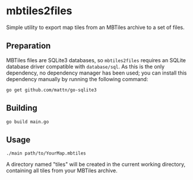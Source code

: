 # mbtiles2files
Simple utility to export map tiles from an MBTiles archive to a set of files.

## Preparation
MBTiles files are SQLite3 databases, so `mbtiles2files` requires an SQLite database driver compatible with `database/sql`.  As this is the only dependency, no dependency manager has been used; you can install this dependency manually by running the following command:

`go get github.com/mattn/go-sqlite3`

## Building
`go build main.go`

## Usage
`./main path/to/YourMap.mbtiles`

A directory named "tiles" will be created in the current working directory, containing all tiles from your MBTiles archive.